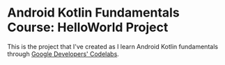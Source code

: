 # Android Kotlin Fundamentals Course: HelloWorld Project

This is the project that I've created as I learn Android Kotlin
fundamentals through [Google Developers' Codelabs](https://codelabs.developers.google.com/android-kotlin-fundamentals/).